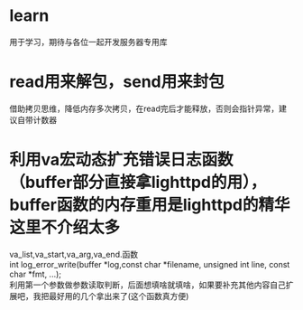 # learn
用于学习，期待与各位一起开发服务器专用库
# read用来解包，send用来封包
借助拷贝思维，降低内存多次拷贝，在read完后才能释放，否则会指针异常，建议自带计数器
# 利用va宏动态扩充错误日志函数（buffer部分直接拿lighttpd的用），buffer函数的内存重用是lighttpd的精华这里不介绍太多
va_list,va_start,va_arg,va_end.函数  
int log_error_write(buffer *log,const char *filename, unsigned int line, const char *fmt, ...);  
利用第一个参数做参数读取判断，后面想填啥就填啥，如果要补充其他内容自己扩展吧，我把最好用的几个拿出来了(这个函数真方便)
